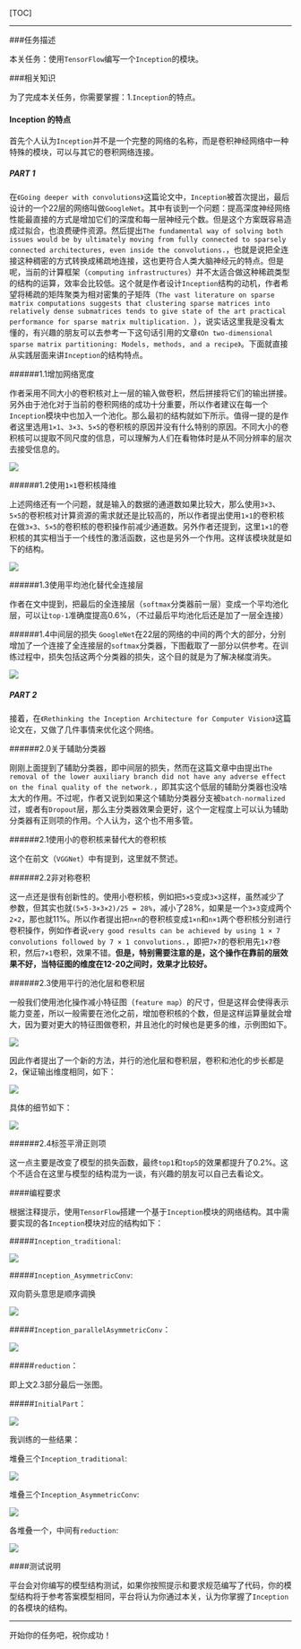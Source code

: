 [TOC]

---

###任务描述


本关任务：使用`TensorFlow`编写一个`Inception`的模块。


###相关知识


为了完成本关任务，你需要掌握：1.`Inception`的特点。

#### Inception 的特点

首先个人认为`Inception`并不是一个完整的网络的名称，而是卷积神经网络中一种特殊的模块，可以与其它的卷积网络连接。

##### PART 1

在`《Going deeper with convolutions》`这篇论文中，`Inception`被首次提出，最后设计的一个22层的网络叫做`GoogleNet`。其中有谈到一个问题：提高深度神经网络性能最直接的方式是增加它们的深度和每一层神经元个数。但是这个方案既容易造成过拟合，也浪费硬件资源。然后提出`The fundamental way of solving both issues would be by ultimately moving from fully connected to sparsely connected architectures, even inside the convolutions.`，也就是说把全连接这种稠密的方式转换成稀疏地连接，这也更符合人类大脑神经元的特点。但是呢，当前的计算框架（`computing infrastructures`）并不太适合做这种稀疏类型的结构的运算，效率会比较低。这个就是作者设计`Inception`结构的动机，作者希望将稀疏的矩阵聚类为相对密集的子矩阵（`The vast literature on sparse matrix computations suggests that clustering sparse matrices into relatively dense submatrices tends to give state of the art practical performance for sparse matrix multiplication. `），说实话这里我是没看太懂的，有兴趣的朋友可以去参考一下这句话引用的文章`《On two-dimensional sparse matrix partitioning: Models, methods, and a recipe》`。下面就直接从实践层面来讲`Inception`的结构特点。

######1.1增加网络宽度

作者采用不同大小的卷积核对上一层的输入做卷积，然后拼接将它们的输出拼接。另外由于池化对于当前的卷积网络的成功十分重要，所以作者建议在每一个`Inception`模块中也加入一个池化。那么最初的结构就如下所示。值得一提的是作者这里选用`1×1`、`3×3`、`5×5`的卷积核的原因并没有什么特别的原因。不同大小的卷积核可以提取不同尺度的信息，可以理解为人们在看物体时是从不同分辨率的层次去接受信息的。

![](/api/attachments/375513)

######1.2使用`1×1`卷积核降维

上述网络还有一个问题，就是输入的数据的通道数如果比较大，那么使用`3×3`、`5×5`的卷积核对计算资源的需求就还是比较高的，所以作者提出使用`1×1`的卷积核在做`3×3`、`5×5`的卷积核的卷积操作前减少通道数。另外作者还提到，这里`1×1`的卷积核的其实相当于一个线性的激活函数，这也是另外一个作用。这样该模块就是如下的结构。

![](/api/attachments/375525)

######1.3使用平均池化替代全连接层

作者在文中提到，把最后的全连接层（`softmax`分类器前一层）变成一个平均池化层，可以让`top-1`准确度提高0.6%，（不过最后平均池化后还是加了一层全连接）

######1.4中间层的损失
`GoogleNet`在22层的网络的中间的两个大的部分，分别增加了一个连接了全连接层的`softmax`分类器，下图截取了一部分以供参考。在训练过程中，损失包括这两个分类器的损失，这个目的就是为了解决梯度消失。

![](/api/attachments/375529)  

##### PART 2

接着，在`《Rethinking the Inception Architecture for Computer Vision》`这篇论文在，又做了几件事情来优化这个网络。

######2.0关于辅助分类器

刚刚上面提到了辅助分类器，即中间层的损失，然而在这篇文章中由提出`The removal of the lower auxiliary branch did not have any adverse effect on the final quality of the network.`，即其实这个低层的辅助分类器也没啥太大的作用。不过呢，作者又说到如果这个辅助分类器分支被`batch-normalized`过，或者有`Dropout`层，那么主分类器效果会更好，这个一定程度上可以认为辅助分类器有正则项的作用。个人认为，这个也不用多管。

######2.1使用小的卷积核来替代大的卷积核

这个在前文（`VGGNet`）中有提到，这里就不赘述。

######2.2非对称卷积

这一点还是很有创新性的。使用小卷积核，例如把`5×5`变成`3×3`这样，虽然减少了参数，但其实也就`(5×5-3×3×2)/25 = 28%`，减小了28%，如果是一个`3×3`变成两个`2×2`，那也就11%。所以作者提出把`n×n`的卷积核变成`1×n`和`n×1`两个卷积核分别进行卷积操作，例如作者说`very good results can be achieved by using 1 × 7 convolutions followed by 7 × 1 convolutions.`，即把`7×7`的卷积用先`1×7`卷积，然后`7×1`卷积，效果不错。**但是，特别需要注意的是，这个操作在靠前的层效果不好，当特征图的维度在12-20之间时，效果才比较好。**

######2.3使用平行的池化层和卷积层

一般我们使用池化操作减小特征图（`feature map`）的尺寸，但是这样会使得表示能力变差，所以一般需要在池化之前，增加卷积核的个数，但是这样运算量就会增大，因为要对更大的特征图做卷积，并且池化的时候也是更多的维，示例图如下。

![](/api/attachments/375553)

因此作者提出了一个新的方法，并行的池化层和卷积层，卷积和池化的步长都是2，保证输出维度相同，如下：

![](/api/attachments/375555)

具体的细节如下：

![](/api/attachments/375554)

######2.4标签平滑正则项

这一点主要是改变了模型的损失函数，最终`top1`和`top5`的效果都提升了0.2%。这个不适合在这里与模型的结构混为一谈，有兴趣的朋友可以自己去看论文。

####编程要求

根据注释提示，使用`TensorFlow`搭建一个基于`Inception`模块的网络结构。其中需要实现的各`Inception`模块对应的结构如下：

#####`Inception_traditional`:

![](/api/attachments/375801)

#####`Inception_AsymmetricConv`:

双向箭头意思是顺序调换

![](/api/attachments/375802)

#####`Inception_parallelAsymmetricConv`：

![](/api/attachments/375803)

#####`reduction`：

即上文2.3部分最后一张图。

#####`InitialPart`：

![](/api/attachments/379961)

我训练的一些结果：

堆叠三个`Inception_traditional`:

![](/api/attachments/379672)

堆叠三个`Inception_AsymmetricConv`:

![](/api/attachments/379673)

各堆叠一个，中间有`reduction`:

![](/api/attachments/379956)

####测试说明

平台会对你编写的模型结构测试，如果你按照提示和要求规范编写了代码，你的模型结构将于参考答案模型相同，平台将认为你通过本关，认为你掌握了`Inception`的各模块的结构。


---
开始你的任务吧，祝你成功！
